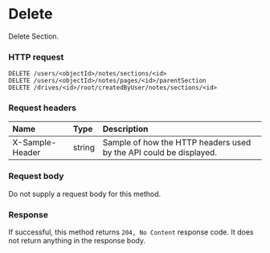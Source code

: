# Delete

Delete Section.
### HTTP request
```http
DELETE /users/<objectId>/notes/sections/<id>
DELETE /users/<objectId>/notes/pages/<id>/parentSection
DELETE /drives/<id>/root/createdByUser/notes/sections/<id>

```
### Request headers
| Name       | Type | Description|
|:---------------|:--------|:----------|
| X-Sample-Header  | string  | Sample of how the HTTP headers used by the API could be displayed.|

### Request body
Do not supply a request body for this method.


### Response
If successful, this method returns `204, No Content` response code. It does not return anything in the response body.


<!-- uuid: c4b90e87-5255-4a4c-987a-82a996c5af6c
2015-10-09 17:14:37 UTC -->